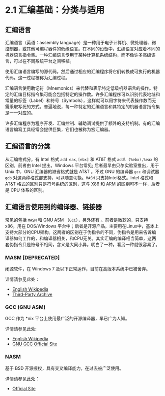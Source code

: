 # 2.1 汇编基础：分类与适用

## 汇编语言

汇编语言（英语：assembly language）是一种用于电子计算机、微处理器、微控制器，或其他可编程器件的低级语言。在不同的设备中，汇编语言对应着不同的机器语言指令集。一种汇编语言专用于某种计算机系统结构，而不像许多高级语言，可以在不同系统平台之间移植。

使用汇编语言编写的源代码，然后通过相应的汇编程序将它们转换成可执行的机器代码。这一过程被称为汇编过程。

汇编语言使用助记符（Mnemonics）来代替和表示特定低级机器语言的操作。特定的汇编目标指令集可能会包括特定的操作数。许多汇编程序可以识别代表地址和常量的标签（Label）和符号（Symbols），这样就可以用字符来代表操作数而无需采取写死的方式。普遍地说，每一种特定的汇编语言和其特定的机器语言指令集是一一对应的。

许多汇编程序为程序开发、汇编控制、辅助调试提供了额外的支持机制。有的汇编语言编寫工具经常会提供巨集，它们也被称为宏汇编器。

## 汇编语言的分类

从汇编格式分，有 Intel 格式 ```add eax,[ebx]``` 和 AT&T 格式 ```addl (%ebx),%eax``` 的区别，前者由 Intel 提出，Windows 平台常见; 后者最早由贝尔实验室推出，用于 Unix 中，GNU 汇编器的缺省格式就是 AT&T 。不过 GNU 的编译器 ```gcc``` 和调试器 ```gdb``` 对这两种格式都支持，可以随意切换。```MASM``` 只支持Intel格式。Intel 格式和 AT&T 格式的区别只是符号系统的区别，这与 X86 和 ARM 的区别可不一样，后者是 CPU 体系的区别。

## 汇编语言使用到的编译器、链接器

常见的包括 ```MASM``` 和 GNU ASM （```GCC```），另外还有 。前者是微软的，只支持 x86，用在 DOS/Windows 平台中；后者是开源产品，主要用在Linux中，基本上支持大部分的CPU架构。这两者的区别在于伪指令的不同，伪指令是用来告诉编译器如何工作的，和编译器相关，和CPU无关。其实汇编的编译相当简单，这两套伪指令只是符号不相同，含义是大同小异，明白了一种，看另一种就很容易了。

### MASM [DEPRECATED]

闭源软件，在 Windows 7 及以下正常运作，目前在高版本系统中已被舍弃。

详情请参见此处：

- [English Wikipedia](https://en.wikipedia.org/wiki/Microsoft_Macro_Assembler)
- [Third-Party Archive](https://sourceforge.net/projects/masm611/)

### GCC (GNU ASM)

GCC 作为 *nix 平台上使用最广泛的开源编译器，早已广为人知。

详情请参见此处: 

- [English Wikipedia](https://en.wikipedia.org/wiki/GNU_Assembler)
- [GNU GCC Official Site](https://gcc.gnu.org/)

### NASM 

基于 BSD 开源授权，具有交叉编译能力，在过去被广泛使用。

详情请参见此处：

- [Official Site](https://www.nasm.us/)

